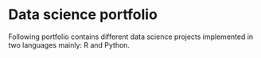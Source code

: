 # Data science portfolio
Following portfolio contains different data science projects implemented in two languages mainly: R and Python.

